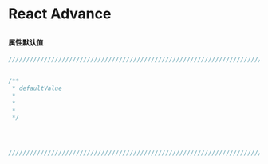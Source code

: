 # React Advance

##

#### 属性默认值

``` javascript
///////////////////////////////////////////////////////////////////////////////////////////////////////////////////////


/**
 * defaultValue
 * 
 * 
 * 
 */




///////////////////////////////////////////////////////////////////////////////////////////////////////////////////////
```
